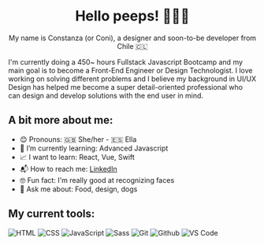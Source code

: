 <h1 align="center">Hello peeps! 🙋🏻‍♀️</h1>

<p align="center">My name is Constanza (or Coni), a designer and soon-to-be developer from Chile 🇨🇱</p>
<p">I'm currently doing a 450~ hours Fullstack Javascript Bootcamp and my main goal is to become a Front-End Engineer or Design Technologist. I love working on solving different problems and I believe my background in UI/UX Design has helped me become a super detail-oriented professional who can design and develop solutions with the end user in mind.</p>

## A bit more about me:
- 😊 Pronouns: 🇬🇧 She/her - 🇪🇸 Ella
- 🌱 I’m currently learning: Advanced Javascript
- 📈 I want to learn: React, Vue, Swift
- 📬 How to reach me: [LinkedIn](https://www.linkedin.com/in/cbmorales/?locale=en_US)
- 🤓 Fun fact: I'm really good at recognizing faces
- 💬 Ask me about: Food, design, dogs


## My current tools:

![HTML](https://img.shields.io/badge/-HTML-%23E44D27?&logo=html5&logoColor=ffffff)
![CSS](https://img.shields.io/badge/-CSS-%231572B6?&logo=css3)
![JavaScript](https://img.shields.io/badge/-JavaScript-%23F7DF1C?&logo=javascript&logoColor=000000)
![Sass](https://img.shields.io/badge/-Sass-%23CC6699?&logo=sass&logoColor=ffffff)
![Git](https://img.shields.io/badge/-Git-%23F05032?&logo=git&logoColor=%23ffffff)
![Github](https://img.shields.io/badge/-Github-%231a202c?&logo=github&logoColor=ffffff)
![VS Code](https://img.shields.io/badge/-VSCode-%23007ACC?&logo=visual-studio-code)
